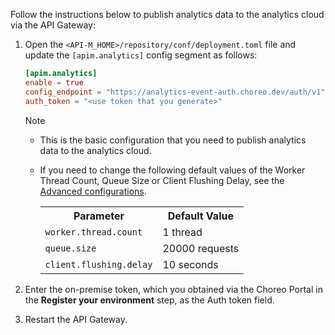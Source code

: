 
Follow the instructions below to publish analytics data to the analytics cloud via the API Gateway:

1. Open the `<API-M_HOME>/repository/conf/deployment.toml` file and update the `[apim.analytics]` config segment as follows:

     ```toml
     [apim.analytics]
     enable = true
     config_endpoint = "https://analytics-event-auth.choreo.dev/auth/v1"
     auth_token = "<use token that you generate>"
     ```

      <div class="admonition note">
      <p class="admonition-title">Note</p>
      <ul><li><p>This is the basic configuration that you need to publish analytics data to the analytics cloud.</p></li>
      <li>If you need to change the following default values of the Worker Thread Count, Queue Size or Client Flushing Delay, see the <a href="{{base_path}}/api-analytics/gateways/configure-synapse-gateway/#advanced-configurations">Advanced configurations</a>.
      <table>
      <tr>
      <th><b>Parameter</b></th>
      <th><b>Default Value</b></th>
      </tr>
      <tr>
      <td><code>worker.thread.count</code></td>
      <td> 1 thread</td>
      </tr>
      <tr>
      <td><code>queue.size</code></td>
      <td>20000 requests</td></tr>
      <tr>
      <td><code>client.flushing.delay</code></td>
      <td>10 seconds</td>
      </tr>
      </table>
      </li>
      </ul>
      </div>

2. Enter the on-premise token, which you obtained via the Choreo Portal in the **Register your environment** step, as the Auth token field.
   
3. Restart the API Gateway.
